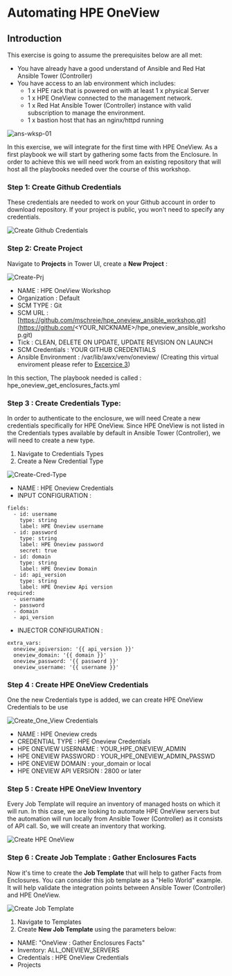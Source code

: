 # Automating HPE OneView

## Introduction

This exercise is going to assume the prerequisites below are all met:

* You have already have a good understand of Ansible and Red Hat Ansible Tower (Controller)
* You have access to an lab environment which includes:
    * 1 x HPE rack that is powered on with at least 1 x physical Server
    * 1 x HPE OneView connected to the management network.
    * 1 x Red Hat Ansible Tower (Controller) instance with valid subscription to manage the environment.
    * 1 x bastion host that has an nginx/httpd running

![ans-wksp-01](/images/ansible-workshop-illustration-04.png)


In this exercise, we will integrate for the first time with HPE OneView. As a first playbook we will start by gathering some facts from the Enclosure.
In order to achieve this we will need work from an existing repository that will host all the playbooks needed over the course of this workshop.


### Step 1: Create Github Credentials

These credentials are needed to work on your Github account in order to download repository. If your project is public, you won't need to specify any credentials.

![Create Github Credentials](/images/create-github-creds.png)


### Step 2: Create Project

Navigate to **Projects** in Tower UI, create a **New Project** :

![Create-Prj](/images/create-prj.png)

* NAME : HPE OneView Workshop
* Organization : Default
* SCM TYPE : Git
* SCM URL :[https://github.com/mschreie/hpe_oneview_ansible_workshop.git](https://github.com/<YOUR_NICKNAME>/hpe_oneview_ansible_workshop.git)
* Tick : CLEAN, DELETE ON UPDATE, UPDATE REVISION ON LAUNCH
* SCM Credentials : YOUR GITHUB CREDENTIALS
* Ansible Environment : /var/lib/awx/venv/oneview/  (Creating this virtual enviroment please refer to [Excercice 3](/excerices/virtual_environment.md))


In this section, The playbook needed is called :  hpe_oneview_get_enclosures_facts.yml

### Step 3 : Create Credentials Type:

In order to authenticate to the enclosure, we will need Create a new credentials specifically for HPE OneView. Since HPE OneView is not listed in the Credentials types available by default in Ansible Tower (Controller), we will need to create a new type.

1. Navigate to Credentials Types
2. Create a New Credential Type

![Create-Cred-Type](/images/create-creds-type.png)

* NAME : HPE Oneview Credentials
* INPUT CONFIGURATION :
```
fields:
  - id: username
    type: string
    label: HPE Oneview username
  - id: password
    type: string
    label: HPE Oneview password
    secret: true
  - id: domain
    type: string
    label: HPE Oneview Domain
  - id: api_version
    type: string
    label: HPE Oneview Api version
required:
  - username
  - password
  - domain
  - api_version
```
* INJECTOR CONFIGURATION :
```
extra_vars:
  oneview_apiversion: '{{ api_version }}'
  oneview_domain: '{{ domain }}'
  oneview_password: '{{ password }}'
  oneview_username: '{{ username }}'
```

### Step 4 : Create HPE OneView Credentials

One the new Credentials type is added, we can create HPE OneView Credentials to be use

![Create_One_View Credentials](/images/create-oneview-creds.png)


* NAME : HPE Oneview creds
* CREDENTIAL TYPE : HPE Oneview Credentials
* HPE ONEVIEW USERNAME : YOUR_HPE_ONEVIEW_ADMIN
* HPE ONEVIEW PASSWORD : YOUR_HPE_ONEVIEW_ADMIN_PASSWD
* HPE ONEVIEW DOMAIN : your_domain or local
* HPE ONEVIEW API VERSION : 2800 or later

### Step 5 : Create HPE OneView Inventory

Every Job Template will require an inventory of managed hosts on which it will run. In this case, we are looking to automate HPE OneView servers but the automation will run locally from Ansible Tower (Controller) as it consists of API call. So, we will create an inventory that working.

![Create HPE OneView](/images/create-inv.png)

### Step 6 : Create Job Template : Gather Enclosures Facts
   
Now it's time to create the **Job Template** that will help to gather Facts from Enclosures. You can consider this job template as a "Hello World" example. It will help validate the integration points between Ansible Tower (Controller) and HPE OneView.
 
![Create Job Template](/images/create-enclo-job-template.png)

1. Navigate to Templates
2. Create **New Job Template** using the parameters below:

* NAME: "OneView :  Gather Enclosures Facts"
* Inventory: ALL_ONEVIEW_SERVERS
* Credentials : HPE OneView Credentials
* Projects
